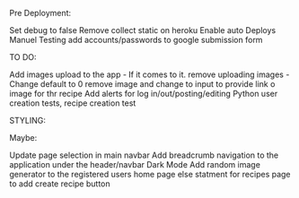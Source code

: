 
Pre Deployment:

Set debug to false
Remove collect static on heroku 
Enable auto Deploys 
Manuel Testing
add accounts/passwords to google submission form 

TO DO:

Add images upload to the app - If it comes to it. remove uploading images - Change default to 0 remove image and change to input to provide link o image for thr recipe 
Add alerts for log in/out/posting/editing
Python user creation tests, recipe creation test 

STYLING:



Maybe:
 
Update page selection in main navbar
Add breadcrumb navigation to the application under the header/navbar
Dark Mode
Add random image generator to the registered users home page
else statment for recipes page to add create recipe button 


